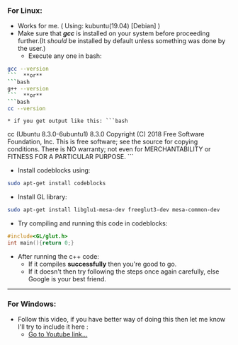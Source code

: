 ### For Linux:
* Works for me. ( Using:  kubuntu(19.04) [Debian] )
* Make sure that **_gcc_** is installed on your system before proceeding further.(It *should* be installed by default unless something was done by the user.)
    * Execute any one in bash:    
```bash
gcc --version
```  **or**  
```bash
g++ --version
```  **or**  
```bash
cc --version
```
    * if you get output like this: ```bash
cc (Ubuntu 8.3.0-6ubuntu1) 8.3.0
Copyright (C) 2018 Free Software Foundation, Inc.
This is free software; see the source for copying conditions.  There is NO
warranty; not even for MERCHANTABILITY or FITNESS FOR A PARTICULAR PURPOSE. ```
* Install codeblocks using: 
```bash
sudo apt-get install codeblocks 
```
* Install GL library:
```bash
sudo apt-get install libglu1-mesa-dev freeglut3-dev mesa-common-dev 
```
* Try compiling and running this code in codeblocks:
```cpp
#include<GL/glut.h>
int main(){return 0;}
```
* After running the c++ code:
    * If it compiles **successfully** then you're good to go.
    * If it doesn't then try following the steps once again carefully, else Google is your best friend.

***
    
### For Windows:

* Follow this video, if you have better way of doing this then let me know I'll try to include it here :
    * [Go to Youtube link...](https://www.youtube.com/watch?v=HtJAQS2YDCY "It's not my video btw")
